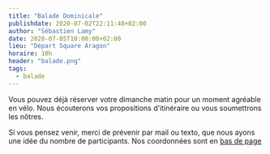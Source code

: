 ```yaml
---
title: "Balade Dominicale"
publishdate: 2020-07-02T22:11:48+02:00
author: "Sébastien Lamy"
date: 2020-07-05T10:00:00+02:00
lieu: "Départ Square Aragon"
horaire: 10h
header: "balade.png"
tags:
  - balade
---
```


Vous pouvez déjà réserver votre dimanche matin pour un moment agréable en vélo.
Nous écouterons vos propositions d'itinéraire ou vous soumettrons les nôtres.

Si vous pensez venir, merci de prévenir par mail ou texto, que nous ayons une idée du nombre de participants. Nos coordonnées sont en [bas de page](#footer)
